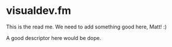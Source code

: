 # visualdev.fm
This is the read me. We need to add something good here, Matt! :)

A good descriptor here would be dope. 
